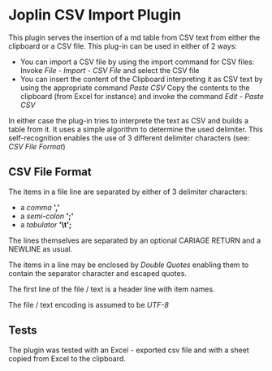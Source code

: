 # Joplin CSV Import Plugin

This plugin serves the insertion of a md table from CSV text from either the clipboard or a CSV file.
This plug-in can be used in either of 2 ways:

- You can import a CSV file by using the import command for CSV files:
  Invoke *File - Import - CSV File* and select the CSV file
- You can insert the content of the Clipboard interpreting it as CSV text by using the appropriate command *Paste CSV*
  Copy the contents to the clipboard (from Excel for instance) and invoke the command *Edit - Paste CSV*

In either case the plug-in tries to interprete the text as CSV and builds a table from it. It uses a simple algorithm to determine the used delimiter. This self-recognition enables the use of 3 different delimiter characters (see: *CSV File Format*)

## CSV File Format

The items in a file line are separated by either of 3 delimiter characters:

- a *comma* **','**
- a *semi-colon* **';'**
- a *tabulator* **'\t';**

The lines themselves are separated by an optional CARIAGE RETURN and a NEWLINE as usual.

The items in a line may be enclosed by *Double Quotes* enabling them to contain the separator character and escaped quotes.

The first line of the file / text is a header line with item names.

The file / text encoding is assumed to be *UTF-8*

## Tests

The plugin was tested with  an Excel - exported csv file and with a sheet copied from Excel to the clipboard.